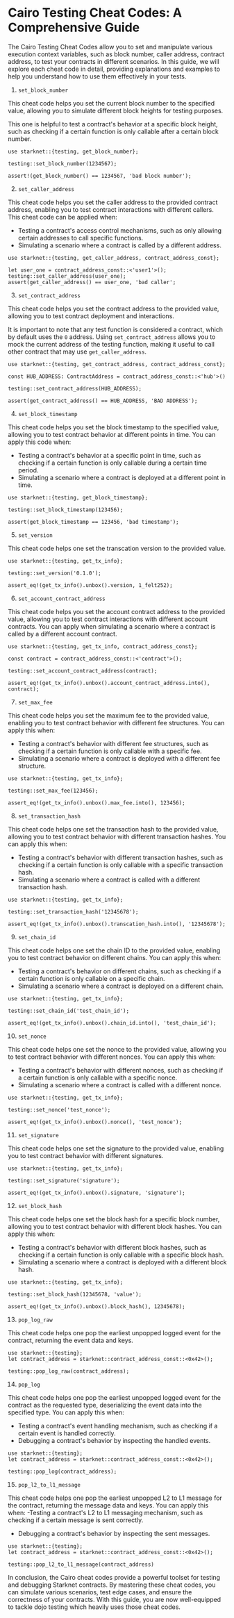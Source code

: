 # Cairo Testing Cheat Codes: A Comprehensive Guide

The Cairo Testing Cheat Codes allow you to set and manipulate various execution context variables, such as block number, caller address, contract address, to test your contracts in different scenarios. In this guide, we will explore each cheat code in detail, providing explanations and examples to help you understand how to use them effectively in your tests.


1. `set_block_number`

This cheat code helps you set the current block number to the specified value, allowing you to simulate different block heights for testing purposes.

This one is helpful to test a contract's behavior at a specific block height, such as checking if a certain function is only callable after a certain block number.

```
use starknet::{testing, get_block_number};

testing::set_block_number(1234567);

assert!(get_block_number() == 1234567, 'bad block number');
```

2. `set_caller_address`

This cheat code helps you set the caller address to the provided contract address, enabling you to test contract interactions with different callers. This cheat code can be applied when:

- Testing a contract's access control mechanisms, such as only allowing certain addresses to call specific functions.
- Simulating a scenario where a contract is called by a different address.

```
use starknet::{testing, get_caller_address, contract_address_const};

let user_one = contract_address_const::<'user1'>();
testing::set_caller_address(user_one);
assert(get_caller_address() == user_one, 'bad caller';
```

3. `set_contract_address`

This cheat code helps you set the contract address to the provided value, allowing you to test contract deployment and interactions.

It is important to note that any test function is considered a contract, which by default uses the `0` address. Using `set_contract_address` allows you to mock the current address of the testing function, making it useful to call other contract that may use `get_caller_address`.

```
use starknet::{testing, get_contract_address, contract_address_const};

const HUB_ADDRESS: ContractAddress = contract_address_const::<'hub'>()

testing::set_contract_address(HUB_ADDRESS);

assert(get_contract_address() == HUB_ADDRESS, 'BAD ADDRESS');
```

4. `set_block_timestamp`

This cheat code helps you set the block timestamp to the specified value, allowing you to test contract behavior at different points in time. You can apply this code when:

- Testing a contract's behavior at a specific point in time, such as checking if a certain function is only callable during a certain time period.
- Simulating a scenario where a contract is deployed at a different point in time.

```
use starknet::{testing, get_block_timestamp};

testing::set_block_timestamp(123456);

assert(get_block_timestamp == 123456, 'bad timestamp');

```

5. `set_version`

This cheat code helps one set the transcation version to the provided value.

```
use starknet::{testing, get_tx_info};

testing::set_version('0.1.0');

assert_eq!(get_tx_info().unbox().version, 1_felt252);

```

6. `set_account_contract_address`

This cheat code helps you set the account contract address to the provided value, allowing you to test contract interactions with different account contracts. You can apply when simulating a scenario where a contract is called by a different account contract.

```
use starknet::{testing, get_tx_info, contract_address_const};

const contract = contract_address_const::<'contract'>(); 

testing::set_account_contract_address(contract);

assert_eq!(get_tx_info().unbox().account_contract_address.into(), contract);
```

7. `set_max_fee`

This cheat code helps you set the maximum fee to the provided value, enabling you to test contract behavior with different fee structures. You can apply this when:

- Testing a contract's behavior with different fee structures, such as checking if a certain function is only callable with a specific fee.
- Simulating a scenario where a contract is deployed with a different fee structure.

```
use starknet::{testing, get_tx_info};

testing::set_max_fee(123456);

assert_eq!(get_tx_info().unbox().max_fee.into(), 123456);

```

8. `set_transaction_hash`

This cheat code helps one set the transaction hash to the provided value, allowing you to test contract behavior with different transaction hashes. You can apply this when:

- Testing a contract's behavior with different transaction hashes, such as checking if a certain function is only callable with a specific transaction hash.
- Simulating a scenario where a contract is called with a different transaction hash.

```
use starknet::{testing, get_tx_info};

testing::set_transaction_hash('12345678');

assert_eq!(get_tx_info().unbox().transcation_hash.into(), '12345678');

```

9. `set_chain_id`

This cheat code helps one set the chain ID to the provided value, enabling you to test contract behavior on different chains. You can apply this when:

- Testing a contract's behavior on different chains, such as checking if a certain function is only callable on a specific chain.
- Simulating a scenario where a contract is deployed on a different chain.

```
use starknet::{testing, get_tx_info};

testing::set_chain_id('test_chain_id');

assert_eq!(get_tx_info().unbox().chain_id.into(), 'test_chain_id');

```

10. `set_nonce`

This cheat code helps one set the nonce to the provided value, allowing you to test contract behavior with different nonces. You can apply this when:

- Testing a contract's behavior with different nonces, such as checking if a certain function is only callable with a specific nonce.
- Simulating a scenario where a contract is called with a different nonce.

```
use starknet::{testing, get_tx_info};

testing::set_nonce('test_nonce');

assert_eq!(get_tx_info().unbox().nonce(), 'test_nonce');

```

11. `set_signature`

This cheat code helps one set the signature to the provided value, enabling you to test contract behavior with different signatures.

```
use starknet::{testing, get_tx_info};

testing::set_signature('signature');

assert_eq!(get_tx_info().unbox().signature, 'signature');

```

12. `set_block_hash`

This cheat code helps one set the block hash for a specific block number, allowing you to test contract behavior with different block hashes. You can apply this when:

- Testing a contract's behavior with different block hashes, such as checking if a certain function is only callable with a specific block hash.
- Simulating a scenario where a contract is deployed with a different block hash.

```
use starknet::{testing, get_tx_info};

testing::set_block_hash(12345678, 'value');

assert_eq!(get_tx_info().unbox().block_hash(), 12345678);

```

13. `pop_log_raw`

This cheat code helps one pop the earliest unpopped logged event for the contract, returning the event data and keys.

```
use starknet::{testing};
let contract_address = starknet::contract_address_const::<0x42>();

testing::pop_log_raw(contract_address);

```

14. `pop_log`

This cheat code helps one pop the earliest unpopped logged event for the contract as the requested type, deserializing the event data into the specified type. You can apply this when:

- Testing a contract's event handling mechanism, such as checking if a certain event is handled correctly.
- Debugging a contract's behavior by inspecting the handled events.

```
use starknet::{testing};
let contract_address = starknet::contract_address_const::<0x42>();

testing::pop_log(contract_address);

```

15. `pop_l2_to_l1_message`

This cheat code helps one pop the earliest unpopped L2 to L1 message for the contract, returning the message data and keys. You can apply this when:
-Testing a contract's L2 to L1 messaging mechanism, such as checking if a certain message is sent correctly.

- Debugging a contract's behavior by inspecting the sent messages.

```
use starknet::{testing};
let contract_address = starknet::contract_address_const::<0x42>();

testing::pop_l2_to_l1_message(contract_address)

```

In conclusion, the Cairo cheat codes provide a powerful toolset for testing and debugging Starknet contracts. By mastering these cheat codes, you can simulate various scenarios, test edge cases, and ensure the correctness of your contracts. With this guide, you are now well-equipped to tackle dojo testing which heavily uses those cheat codes.

